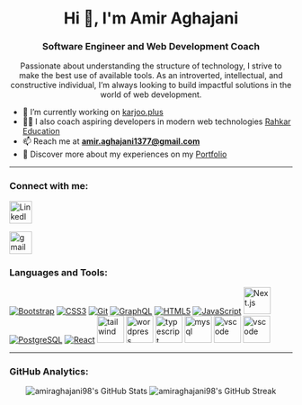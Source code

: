 <h1 align="center">Hi 👋, I'm Amir Aghajani</h1>
<h3 align="center">Software Engineer and Web Development Coach</h3>

<p align="center">
  Passionate about understanding the structure of technology, I strive to make the best use of available tools. As an introverted, intellectual, and constructive individual, I’m always looking to build impactful solutions in the world of web development.
</p>

- 🔭 I’m currently working on [karjoo.plus](https://karjoo.plus/)
- 🧑‍🏫 I also coach aspiring developers in modern web technologies [Rahkar Education](https://github.com/rahkar-education)
- 📫 Reach me at **amir.aghajani1377@gmail.com**
- 📄 Discover more about my experiences on my [Portfolio](https://amiraghajani98.github.io/portfolio/)

---

<h3 align="left">Connect with me:</h3>
<p align="left">
  <a href="https://www.linkedin.com/in/amir-aghajani/" target="_blank">
    <img align="center" src="https://img.icons8.com/color/48/000000/linkedin.png" alt="LinkedIn" width="40" />
  </a>
</p>
<p>
    <a href="amir.aghajani1377@gmail.com" target="_blank">
    <img align="center" src="https://img.icons8.com/?size=100&id=P7UIlhbpWzZm&format=png&color=000000" alt="gmail" width="40" />
  </a>
</p>

<h3 align="left">Languages and Tools:</h3>
<p align="left">
  <a href="https://getbootstrap.com" target="_blank"><img src="https://img.icons8.com/color/48/000000/bootstrap.png" alt="Bootstrap" /></a>
  <a href="https://developer.mozilla.org/en-US/docs/Web/CSS" target="_blank"><img src="https://img.icons8.com/color/48/000000/css3.png" alt="CSS3" /></a>
  <a href="https://git-scm.com/" target="_blank"><img src="https://img.icons8.com/color/48/000000/git.png" alt="Git" /></a>
  <a href="https://graphql.org" target="_blank"><img src="https://img.icons8.com/color/48/000000/graphql.png" alt="GraphQL" /></a>
  <a href="https://www.w3.org/html/" target="_blank"><img src="https://img.icons8.com/color/48/000000/html-5.png" alt="HTML5" /></a>
  <a href="https://developer.mozilla.org/en-US/docs/Web/JavaScript" target="_blank"><img src="https://img.icons8.com/color/48/000000/javascript.png" alt="JavaScript" /></a>
  <a href="https://nextjs.org/" target="_blank"><img src="https://img.icons8.com/?size=100&id=MWiBjkuHeMVq&format=png&color=000000" width="48" alt="Next.js" /></a>
  <a href="https://www.postgresql.org" target="_blank"><img src="https://img.icons8.com/color/48/000000/postgreesql.png" alt="PostgreSQL" /></a>
  <a href="https://reactjs.org/" target="_blank"><img src="https://img.icons8.com/color/48/000000/react-native.png" alt="React" /></a>
  <a href="https://tailwindcss.com/" target="_blank"><img src="https://img.icons8.com/?size=100&id=x7XMNGh2vdqA&format=png&color=000000" width="48" alt="tailwind" /></a>
  <a href="https://wordpress.org/" target="_blank"><img src="https://img.icons8.com/?size=100&id=v9uZbuVoWleB&format=png&color=000000" width="48" alt="wordpress" /></a>
  <a href="https://www.typescriptlang.org/" target="_blank"><img src="https://img.icons8.com/?size=100&id=nCj4PvnCO0tZ&format=png&color=000000" width="48" alt="typescript" /></a>
  <a href="https://www.mysql.com/" target="_blank"><img src="https://img.icons8.com/?size=100&id=rgPSE6nAB766&format=png&color=000000" width="48" alt="mysql" /></a>
  <a href="https://code.visualstudio.com/" target="_blank"><img src="https://img.icons8.com/?size=100&id=y7WGoWNuIWac&format=png&color=000000" width="48" alt="vscode" /></a>
  <a href="https://code.visualstudio.com/" target="_blank"><img src="https://img.icons8.com/?size=100&id=y7WGoWNuIWac&format=png&color=000000" width="48" alt="vscode" /></a>
</p>

---

<h3 align="left">GitHub Analytics:</h3>
<p align="center">
  <img src="https://github-readme-stats.vercel.app/api?username=amiraghajani98&show_icons=true&locale=en" alt="amiraghajani98's GitHub Stats" />
  <img src="https://github-readme-streak-stats.herokuapp.com/?user=amiraghajani98" alt="amiraghajani98's GitHub Streak" />
</p>

